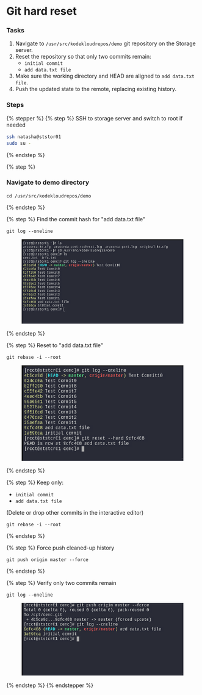 # Git hard reset

### Tasks

1. Navigate to `/usr/src/kodekloudrepos/demo` git repository on the Storage server.
2. Reset the repository so that only two commits remain:
   * `initial commit`
   * `add data.txt file`
3. Make sure the working directory and HEAD are aligned to `add data.txt file`.
4. Push the updated state to the remote, replacing existing history.

### Steps

{% stepper %}
{% step %}
SSH to storage server and switch to root if needed

```bash
ssh natasha@ststor01
sudo su -
```
{% endstep %}

{% step %}
### Navigate to demo directory

```
cd /usr/src/kodekloudrepos/demo
```
{% endstep %}

{% step %}
Find the commit hash for "add data.txt file"

```
git log --oneline
```

<figure><img src="../.gitbook/assets/image (11).png" alt=""><figcaption></figcaption></figure>
{% endstep %}

{% step %}
Reset to "add data.txt file"

```
git rebase -i --root
```

<figure><img src="../.gitbook/assets/image (12).png" alt=""><figcaption></figcaption></figure>
{% endstep %}

{% step %}
Keep only:

* `initial commit`
* `add data.txt file`

(Delete or drop other commits in the interactive editor)

```
git rebase -i --root
```
{% endstep %}

{% step %}
Force push cleaned-up history

```
git push origin master --force
```
{% endstep %}

{% step %}
Verify only two commits remain

```
git log --oneline
```

<figure><img src="../.gitbook/assets/image (13).png" alt=""><figcaption></figcaption></figure>
{% endstep %}
{% endstepper %}
